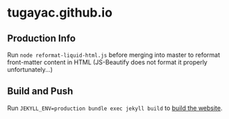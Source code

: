 # tugayac.github.io

## Production Info
Run `node reformat-liquid-html.js` before merging into master to reformat front-matter content in HTML (JS-Beautify does not format it properly unfortunately...)

## Build and Push
Run `JEKYLL_ENV=production bundle exec jekyll build` to [build the website](https://github.com/jekyll/jekyll-assets/wiki/Configuration).

